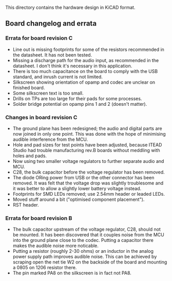 This directory contains the hardware design in KiCAD format.

Board changelog and errata
--------------------------

### Errata for board revision C

- Line out is missing footprints for some of the resistors recommended
  in the datasheet. It has not been tested.
- Missing a discharge path for the audio input, as recommended in the
  datasheet. I don't think it's necessary in this application.
- There is too much capacitance on the board to comply with the USB
  standard, and inrush current is not limited.
- Silkscreen showing orientation of opamp and codec are unclear on
  finished board.
- Some silkscreen text is too small.
- Drills on TPs are too large for their pads for some processes.
- Solder bridge potential on opamp pins 1 and 2 (doesn't matter).

### Changes in board revision C

- The ground plane has been redesigned; the audio and digital parts
  are now joined in only one point. This was done with the hope of
  minimising audible interference from the MCU.
- Hole and pad sizes for test points have been adjusted, because ITEAD
  Studio had trouble manufacturing rev.B boards without meddling with
  holes and pads.
- Now using two smaller voltage regulators to further separate audio
  and MCU.
- C28, the bulk capacitor before the voltage regulator has been
  removed.
- The diode ORing power from USB or the other connector has been
  removed. It was felt that the voltage drop was slightly troublesome
  and it was better to allow a slightly lower battery voltage instead.
- Footprints for SMD LEDs removed; use 2.54mm header or leaded LEDs.
- Moved stuff around a bit ("optimised component placement").
- RST header.

### Errata for board revision B

- The bulk capacitor upstream of the voltage regulator, C28, should
  not be mounted. It has been discovered that it couples noise from
  the MCU into the ground plane close to the codec. Putting a
  capacitor there makes the audible noise more noticable.
- Putting a resistor (roughly 2-30 ohms) or an inductor in the analog
  power supply path improves audible noise. This can be achieved by
  scraping open the net tie W2 on the backside of the board and
  mounting a 0805 on 1206 resistor there.
- The pin marked PA8 on the silkscreen is in fact not PA8.
